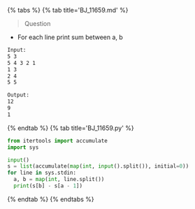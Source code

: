 {% tabs %}
{% tab title='BJ_11659.md' %}

> Question

* For each line print sum between a, b

```txt
Input:
5 3
5 4 3 2 1
1 3
2 4
5 5

Output:
12
9
1
```

{% endtab %}
{% tab title='BJ_11659.py' %}

```py
from itertools import accumulate
import sys

input()
s = list(accumulate(map(int, input().split()), initial=0))
for line in sys.stdin:
  a, b = map(int, line.split())
  print(s[b] - s[a - 1])
```

{% endtab %}
{% endtabs %}

